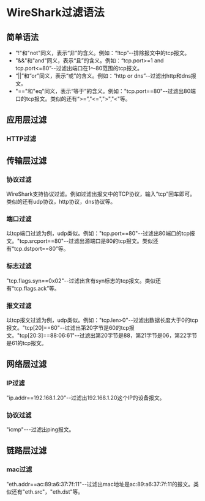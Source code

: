 # WireShark过滤语法

## 简单语法

* "!"和"not"同义，表示“非”的含义。例如：“!tcp”--排除报文中的tcp报文。
* "&&"和"and"同义，表示“且”的含义。例如：“tcp.port>=1 and tcp.port<=80”--过滤出端口在1～80范围的tcp报文。
* “||”和“or”同义，表示“或”的含义。例如：“http or dns”--过滤出http和dns报文。
* "=="和"eq"同义，表示“等于”的含义。例如："tcp.port==80"--过滤出80端口的tcp报文。类似的还有“>=”,"<=",">","<"等。

## 应用层过滤

### HTTP过滤


## 传输层过滤
### 协议过滤
WireShark支持协议过滤。例如过滤出报文中的TCP协议，输入“tcp”回车即可。类似的还有udp协议，http协议，dns协议等。

### 端口过滤
以tcp端口过滤为例，udp类似。例如："tcp.port==80"--过滤出80端口的tcp报文。"tcp.srcport==80"--过滤出源端口是80的tcp报文。类似还有“tcp.dstport==80”等。

### 标志过滤
"tcp.flags.syn==0x02"--过滤出含有syn标志的tcp报文。类似还有“tcp.flags.ack”等。

### 报文过滤
以tcp报文过滤为例，udp类似。例如："tcp.len>0"--过滤出数据长度大于0的tcp报文。"tcp[20]==60"--过滤出第20字节是60的tcp报文。"tcp[20:3]==88:06:61"--过滤出第20字节是88，第21字节是06，第22字节是61的tcp报文。

## 网络层过滤

### IP过滤
"ip.addr==192.168.1.20"--过滤出192.168.1.20这个IP的设备报文。

### 协议过滤
"icmp"---过滤出ping报文。



## 链路层过滤
### mac过滤
"eth.addr==ac:89:a6:37:7f:11"--过滤出mac地址是ac:89:a6:37:7f:11的报文。类似还有"eth.src"，"eth.dst"等。